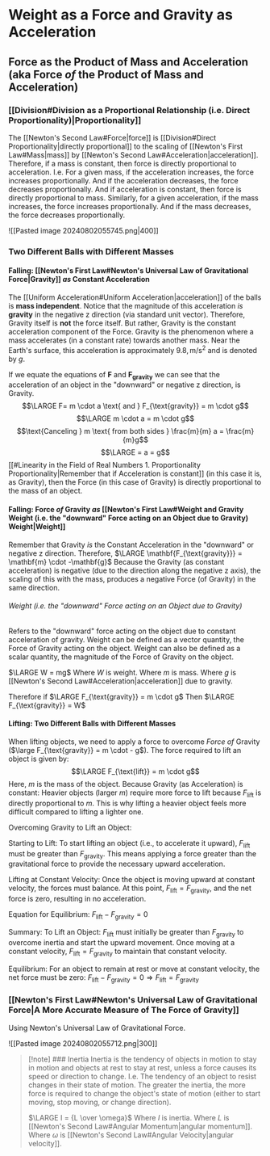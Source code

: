 # Weight as a Force and Gravity as Acceleration
## Force as the Product of Mass and Acceleration (aka Force *of* the Product of Mass and Acceleration)
### [[Division#Division as a Proportional Relationship (i.e. Direct Proportionality)|Proportionality]]
The [[Newton's Second Law#Force|force]] is [[Division#Direct Proportionality|directly proportional]] to the scaling of [[Newton's First Law#Mass|mass]] by [[Newton's Second Law#Acceleration|acceleration]].
	Therefore, if a mass is constant, then force is directly proportional to acceleration.
		I.e. For a given mass, if the acceleration increases, the force increases proportionally.
			 And if the acceleration decreases, the force decreases proportionally.
	And if acceleration is constant, then force is directly proportional to mass.
		 Similarly, for a given acceleration, if the mass increases, the force increases proportionally. 
			 And if the mass decreases, the force decreases proportionally.

![[Pasted image 20240802055745.png|400]]
### Two Different Balls with Different Masses

#### Falling: [[Newton's First Law#Newton's Universal Law of Gravitational Force|Gravity]] *as* Constant Acceleration
The [[Uniform Acceleration#Uniform Acceleration|acceleration]] of the balls is **mass independent**.
	Notice that the magnitude of this acceleration *is* **gravity** in the negative z direction (via standard unit vector).
		Therefore, Gravity itself is **not** the force itself. 
			But rather, Gravity is the constant acceleration component of the Force. 
				Gravity is the phenomenon where a mass accelerates (in a constant rate) towards another mass. 
					Near the Earth's surface, this acceleration is approximately $9.8 , \text{m/s}^2$ and is denoted by $g$.

If we equate the equations of $\mathbf{F}$ and $\mathbf{F_{gravity}}$ we can see that the acceleration of an object in the "downward" or negative z direction, is Gravity.
$$\LARGE F= m \cdot a \text{ and } F_{\text{gravity}} = m \cdot g$$
$$\LARGE m \cdot a = m \cdot g$$
$$\text{Canceling } m \text{ from both sides } \frac{m}{m} a = \frac{m}{m}g$$
$$\LARGE = a = g$$
[[#Linearity in the Field of Real Numbers 1. Proportionality Proportionality|Remember that if Acceleration is constant]] (in this case it is, as Gravity), then the Force (in this case of Gravity) is directly proportional to the mass of an object.
#### Falling: Force *of* Gravity *as* [[Newton's First Law#Weight and Gravity Weight (i.e. the "downward" Force acting on an Object due to Gravity) Weight|Weight]]
Remember that Gravity *is* the Constant Acceleration in the "downward" or negative z direction.
	Therefore, $\LARGE \mathbf{F_{\text{gravity}}} = \mathbf{m} \cdot -\mathbf{g}$
		Because the Gravity (as constant acceleration) is negative (due to the direction along the negative z axis), the scaling of this with the mass, produces a negative Force (of Gravity) in the same direction.
###### Weight (i.e. the "downward" Force acting on an Object due to Gravity)
Refers to the "downward" force acting on the object due to constant acceleration of gravity.
	Weight can be defined as a vector quantity, the Force of Gravity acting on the object. 
		Weight can also be defined as a scalar quantity, the magnitude of the Force of Gravity on the object. 

$\LARGE W = mg$
Where $W$ is weight.
	Where $m$ is mass.
	Where $g$ is [[Newton's Second Law#Acceleration|acceleration]] due to gravity.

Therefore if $\LARGE F_{\text{gravity}} = m \cdot g$
	Then $\LARGE F_{\text{gravity}} = W$
#### Lifting: Two Different Balls with Different Masses
When lifting objects, we need to apply a force to overcome *Force of* Gravity ($\large F_{\text{gravity}} = m \cdot - g$). 
	The force required to lift an object is given by:
$$\LARGE F_{\text{lift}} = m \cdot g$$
Here, $m$ is the mass of the object.
	Because Gravity (as Acceleration) is constant:
		Heavier objects (larger $m$) require more force to lift because $F_{\text{lift}}$ is directly proportional to $m$. 
			This is why lifting a heavier object feels more difficult compared to lifting a lighter one.

Overcoming Gravity to Lift an Object:

Starting to Lift:
To start lifting an object (i.e., to accelerate it upward), $F_{\text{lift}}$ must be greater than $F_{\text{gravity}}$. 
This means applying a force greater than the gravitational force to provide the necessary upward acceleration.

Lifting at Constant Velocity:
Once the object is moving upward at constant velocity, the forces must balance.
At this point, $F_{\text{lift}} = F_{\text{gravity}}$, and the net force is zero, resulting in no acceleration.

Equation for Equilibrium:
$F_{\text{lift}} - F_{\text{gravity}} = 0$

Summary:
To Lift an Object:
$F_{\text{lift}}$ must initially be greater than $F_{\text{gravity}}$ to overcome inertia and start the upward movement.
Once moving at a constant velocity, $F_{\text{lift}} = F_{\text{gravity}}$ to maintain that constant velocity.

Equilibrium:
For an object to remain at rest or move at constant velocity, the net force must be zero:
$F_{\text{lift}} - F_{\text{gravity}} = 0 \Rightarrow F_{\text{lift}} = F_{\text{gravity}}$

### [[Newton's First Law#Newton's Universal Law of Gravitational Force|A More Accurate Measure of The Force of Gravity]]
Using Newton's Universal Law of Gravitational Force.


![[Pasted image 20240802055712.png|300]]
> [!note] ### Inertia
> Inertia is the tendency of objects in motion to stay in motion and objects at rest to stay at rest, unless a force causes its speed or direction to change. 
> 	I.e. The tendency of an object to resist changes in their state of motion. 
> 		The greater the inertia, the more force is required to change the object's state of motion (either to start moving, stop moving, or change direction).
> 
> $\LARGE I = {L \over \omega}$
> 	Where $I$ is inertia.
> 	Where $L$ is [[Newton's Second Law#Angular Momentum|angular momentum]].
> 	Where $\omega$ is [[Newton's Second Law#Angular Velocity|angular velocity]].

